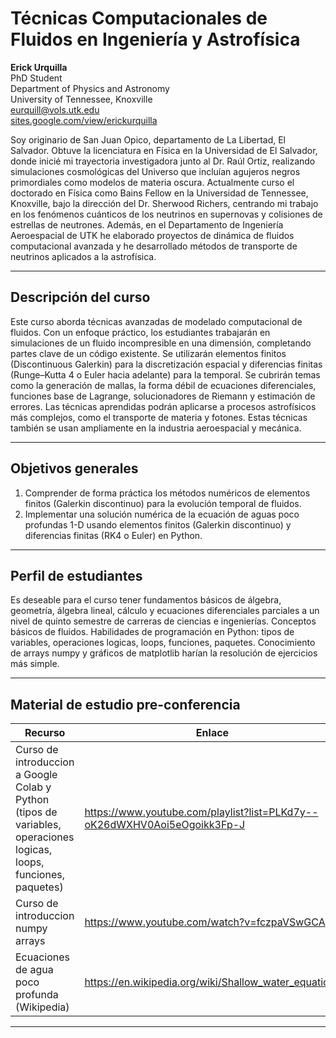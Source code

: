 <!-- README.md -->
# Técnicas Computacionales de Fluidos en Ingeniería y Astrofísica  

**Erick Urquilla**\
PhD Student\
Department of Physics and Astronomy\
University of Tennessee, Knoxville\
eurquill@vols.utk.edu\
[sites.google.com/view/erickurquilla](https://sites.google.com/view/erickurquilla)

Soy originario de San Juan Opico, departamento de La Libertad, El Salvador. Obtuve la licenciatura en Física en la Universidad de El Salvador, donde inicié mi trayectoria investigadora junto al Dr. Raúl Ortiz, realizando simulaciones cosmológicas del Universo que incluían agujeros negros primordiales como modelos de materia oscura. Actualmente curso el doctorado en Física como Bains Fellow en la Universidad de Tennessee, Knoxville, bajo la dirección del Dr. Sherwood Richers, centrando mi trabajo en los fenómenos cuánticos de los neutrinos en supernovas y colisiones de estrellas de neutrones. Además, en el Departamento de Ingeniería Aeroespacial de UTK he elaborado proyectos de dinámica de fluidos computacional avanzada y he desarrollado métodos de transporte de neutrinos aplicados a la astrofísica.

---

## Descripción del curso  

Este curso aborda técnicas avanzadas de modelado computacional de fluidos. Con un enfoque práctico, los estudiantes trabajarán en simulaciones de un fluido incompresible en una dimensión, completando partes clave de un código existente. Se utilizarán elementos finitos (Discontinuous Galerkin) para la discretización espacial y diferencias finitas (Runge–Kutta 4 o Euler hacia adelante) para la temporal. Se cubrirán temas como la generación de mallas, la forma débil de ecuaciones diferenciales, funciones base de Lagrange, solucionadores de Riemann y estimación de errores. Las técnicas aprendidas podrán aplicarse a procesos astrofísicos más complejos, como el transporte de materia y fotones. Estas técnicas también se usan ampliamente en la industria aeroespacial y mecánica.

---

## Objetivos generales  
1. Comprender de forma práctica los métodos numéricos de elementos finitos (Galerkin discontinuo) para la evolución temporal de fluidos.
2. Implementar una solución numérica de la ecuación de aguas poco profundas 1-D usando elementos finitos (Galerkin discontinuo) y diferencias finitas (RK4 o Euler) en Python.
---

## Perfil de estudiantes  

Es deseable para el curso tener fundamentos básicos de álgebra, geometría, álgebra lineal, cálculo y ecuaciones diferenciales parciales a un nivel de quinto semestre de carreras de ciencias e ingenierías. Conceptos básicos de fluidos. Habilidades de programación en Python: tipos de variables, operaciones logicas, loops, funciones, paquetes. Conocimiento de arrays numpy y gráficos de matplotlib harían la resolución de ejercicios más simple.

---

## Material de estudio pre-conferencia  

| Recurso | Enlace |
|---------| --------|
| Curso de introduccion a Google Colab y Python (tipos de variables, operaciones logicas, loops, funciones, paquetes) |<https://www.youtube.com/playlist?list=PLKd7y--oK26dWXHV0Aoi5eOgoikk3Fp-J>|
| Curso de introduccion numpy arrays |<https://www.youtube.com/watch?v=fczpaVSwGCA>|
| Ecuaciones de agua poco profunda (Wikipedia) |<https://en.wikipedia.org/wiki/Shallow_water_equations>|

---
